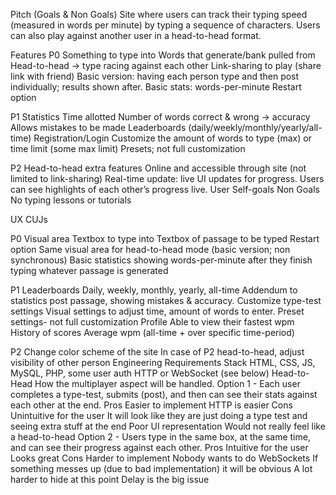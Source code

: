 Pitch (Goals & Non Goals)
Site where users can track their typing speed (measured in words per minute) by typing a sequence of characters. 
Users can also play against another user in a head-to-head format.

Features
P0
Something to type into
Words that generate/bank pulled from
Head-to-head -> type racing against each other
Link-sharing to play (share link with friend)
Basic version: having each person type and then post individually; results shown after.
Basic stats: words-per-minute
Restart option

P1
Statistics
Time allotted
Number of words correct & wrong -> accuracy
Allows mistakes to be made
Leaderboards (daily/weekly/monthly/yearly/all-time)
Registration/Login
Customize the amount of words to type (max) or time limit (some max limit)
Presets; not full customization

P2
Head-to-head extra features
Online and accessible through site (not limited to link-sharing)
Real-time update: live UI updates for progress.
Users can see highlights of each other’s progress live.
User Self-goals
Non Goals
No typing lessons or tutorials

UX 
CUJs

P0
Visual area
Textbox to type into
Textbox of passage to be typed
Restart option
Same visual area for head-to-head mode (basic version; non synchronous) 
Basic statistics showing words-per-minute after they finish typing whatever passage is generated

P1
Leaderboards
Daily, weekly, monthly, yearly, all-time
Addendum to statistics post passage, showing mistakes & accuracy.
Customize type-test settings
Visual settings to adjust time, amount of words to enter.
Preset settings- not full customization
Profile
Able to view their fastest wpm
History of scores
Average wpm (all-time + over specific time-period)

P2
Change color scheme of the site
In case of P2 head-to-head, adjust visibility of other person
Engineering Requirements
Stack
HTML, CSS, JS, MySQL, PHP, some user auth 
HTTP or WebSocket (see below)
Head-to-Head 
How the multiplayer aspect will be handled.
Option 1 - Each user completes a type-test, submits (post), and then can see their stats against each other at the end.
Pros
Easier to implement
HTTP is easier
Cons
Unintuitive for the user
It will look like they are just doing a type test and seeing extra stuff at the end
Poor UI representation 
Would not really feel like a head-to-head 
Option 2 - Users type in the same box, at the same time, and can see their progress against each other. 
Pros
Intuitive for the user
Looks great
Cons
Harder to implement
Nobody wants to do WebSockets
If something messes up (due to bad implementation) it will be obvious
A lot harder to hide at this point
Delay is the big issue
